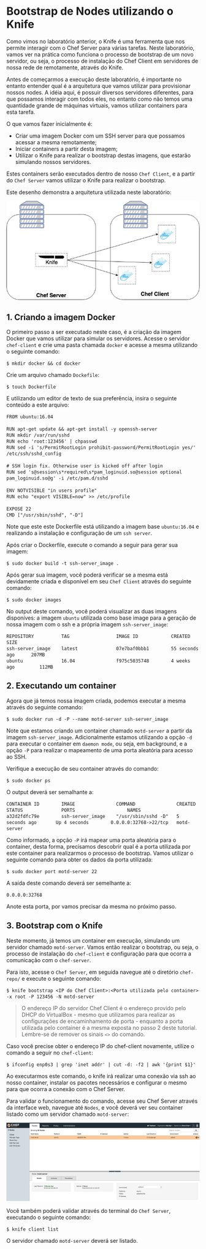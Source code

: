 # Bootstrap de Nodes utilizando o Knife

Como vimos no laboratório anterior, o Knife é uma ferramenta que nos permite interagir com o Chef Server para várias tarefas. Neste laboratório, vamos ver na prática como funciona o processo de bootstrap de um novo servidor, ou seja, o processo de instalação do Chef Client em servidores de nossa rede de remotamente, através do Knife.

Antes de começarmos a execução deste laboratório, é importante no entanto entender qual é a arquitetura que vamos utilizar para provisionar nossos nodes. A idéia aqui, é possuir diversos servidores diferentes, para que possamos interagir com todos eles, no entanto como não temos uma quantidade grande de máquinas virtuais, vamos utilizar containers para esta tarefa.

O que vamos fazer inicialmente é:

* Criar uma imagem Docker com um SSH server para que possamos acessar a mesma remotamente;
* Iniciar containers a partir desta imagem;
* Utilizar o Knife para realizar o bootstrap destas imagens, que estarão simulando nossos servidores.

Estes containers serão executados dentro de nosso `Chef Client`, e a partir do `Chef Server` vamos utilizar o Knife para realizar o bootstrap.

Este desenho demonstra a arquitetura utilizada neste laboratório:

![lab architecture](/05-BootstrapUsandoKnife/images/lab_architecture.png)

## 1. Criando a imagem Docker

O primeiro passo a ser executado neste caso, é a criação da imagem Docker que vamos utilizar para simular os servidores. Acesse o servidor `chef-client` e crie uma pasta chamada `docker` e acesse a mesma utilizando o seguinte comando:

    $ mkdir docker && cd docker

Crie um arquivo chamado `Dockefile`:

    $ touch Dockerfile

E utilizando um editor de texto de sua preferência, insira o seguinte conteúdo a este arquivo:

    FROM ubuntu:16.04

    RUN apt-get update && apt-get install -y openssh-server
    RUN mkdir /var/run/sshd
    RUN echo 'root:123456' | chpasswd
    RUN sed -i 's/PermitRootLogin prohibit-password/PermitRootLogin yes/' /etc/ssh/sshd_config

    # SSH login fix. Otherwise user is kicked off after login
    RUN sed 's@session\s*required\s*pam_loginuid.so@session optional pam_loginuid.so@g' -i /etc/pam.d/sshd

    ENV NOTVISIBLE "in users profile"
    RUN echo "export VISIBLE=now" >> /etc/profile

    EXPOSE 22
    CMD ["/usr/sbin/sshd", "-D"]

Note que este este Dockerfile está utilizando a imagem base `ubuntu:16.04` e realizando a instalação e configuração de um `ssh server`.

Após criar o Dockerfile, execute o comando a seguir para gerar sua imagem:

    $ sudo docker build -t ssh-server_image .

Após gerar sua imagem, você poderá verificar se a mesma está devidamente criada e disponível em seu `Chef Client` através do seguinte comando:

    $ sudo docker images

No output deste comando, você poderá visualizar as duas imagens disponíves: a imagem `ubuntu` utilizada como base image para a geração de nossa imagem com o ssh e a própria imagem `ssh-server_image`:

    REPOSITORY          TAG                 IMAGE ID            CREATED             SIZE
    ssh-server_image    latest              07e7baf0bbb1        55 seconds ago      207MB
    ubuntu              16.04               f975c5035748        4 weeks ago         112MB

## 2. Executando um container

Agora que já temos nossa imagem criada, podemos executar a mesma através do seguinte comando:

    $ sudo docker run -d -P --name motd-server ssh-server_image

Note que estamos criando um container chamado `motd-server` a partir da imagem `ssh-server_image`. Adicionalmente estamos utilizando a opção `-d` para executar o container em `daemon mode`, ou seja, em background, e a opção `-P` para realizar o mapeamento de uma porta aleatória para acesso ao SSH.

Verifique a execução de seu container através do comando:

    $ sudo docker ps

O output deverá ser semalhante a:

    CONTAINER ID        IMAGE               COMMAND               CREATED             STATUS              PORTS                   NAMES
    a32d2fdfc79e        ssh-server_image    "/usr/sbin/sshd -D"   5 seconds ago       Up 4 seconds        0.0.0.0:32768->22/tcp   motd-server

Como informado, a opção `-P` irá mapear uma porta aleatória para o container, desta forma, precisamos descobrir qual é a porta utilizada por este container para realizarmos o processo de bootstrap. Vamos utilizar o seguinte comando para obter os dados da porta utilizada:

    $ sudo docker port motd-server 22

A saída deste comando deverá ser semelhante a:

    0.0.0.0:32768

Anote esta porta, por vamos precisar da mesma no próximo passo.

## 3. Bootstrap com o Knife

Neste momento, já temos um container em execução, simulando um servidor chamado `motd-server`. Vamos então realizar o bootstrap, ou seja, o processo de instalação do `chef-client` e configuração para que ocorra a comunicação com o `chef-server`.

Para isto, acesse o `Chef Server`, em seguida navegue até o diretório `chef-repo/` e execute o seguinte comando:

    $ knife bootstrap <IP do Chef Client>:<Porta utilizada pelo container> -x root -P 123456 -N motd-server

>O endereço IP do servidor Chef Client é o endereço provido pelo DHCP do VirtualBox - mesmo que utilizamos para realizar as configurações de encaminhamento de porta - enquanto a porta utilizada pelo container é a mesma exposta no passo 2 deste tutorial. Lembre-se de remover os sinais `<>` do comando.

Caso você precise obter o endereço IP do chef-client novamente, utilize o comando a seguir no `chef-client`:

    $ ifconfig enp0s3 | grep 'inet addr' | cut -d: -f2 | awk '{print $1}'

Ao executarmos este comando, o knife irá realizar uma conexão via ssh ao nosso container, instalar os pacotes necessários e configurar o mesmo para que ocorra a conexão com o Chef Server.

Para validar o funcionamento do comando, acesse seu Chef Server através da interface web, navegue até `Nodes`, e você deverá ver seu container listado como um servidor chamado `motd-server`:

![motd server](/05-BootstrapUsandoKnife/images/motd-server.png)

Você também poderá validar através do terminal do `Chef Server`, executando o seguinte comando:

    $ knife client list

O servidor chamado `motd-server` deverá ser listado.
